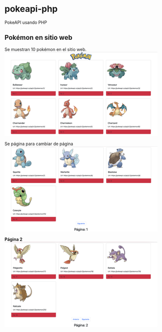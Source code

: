 # pokeapi-php
PokeAPI usando PHP

## Pokémon en sitio web
Se muestran 10 pokémon en el sitio web.
![Pokémon](img/1.png)

Se página para cambiar de página
![Pokémon](img/2.png)

**Página 2**
![Pokémon](img/3.png)